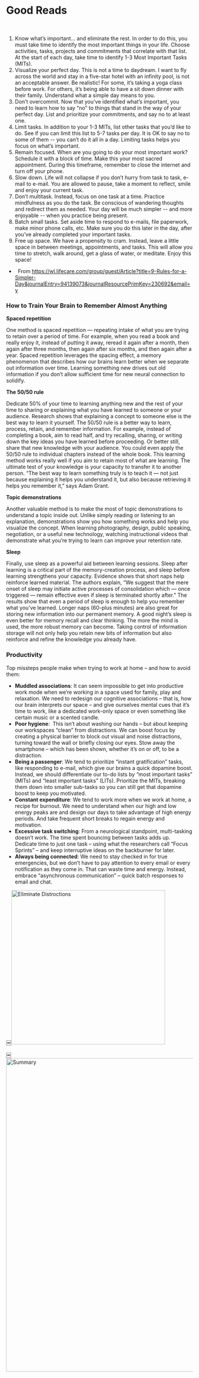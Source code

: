 # Good Reads
 
1. Know what’s important… and eliminate the rest. In order to do this, you must take time to identify the most important things in your life. Choose activities, tasks, projects and commitments that correlate with that list. At the start of each day, take time to identify 1-3 Most Important Tasks (MITs).
2. Visualize your perfect day. This is not a time to daydream. I want to fly across the world and stay in a five-star hotel with an infinity pool, is not an acceptable answer. Be realistic! For some, it’s taking a yoga class before work. For others, it’s being able to have a sit down dinner with their family. Understand what a simple day means to you.
3. Don’t overcommit. Now that you’ve identified what’s important, you need to learn how to say “no” to things that stand in the way of your perfect day. List and prioritize your commitments, and say no to at least one.
4. Limit tasks. In addition to your 1-3 MITs, list other tasks that you’d like to do. See if you can limit this list to 5-7 tasks per day. It is OK to say no to some of them -- you can’t do it all in a day. Limiting tasks helps you focus on what’s important.
5. Remain focused. When are you going to do your most important work? Schedule it with a block of time. Make this your most sacred appointment. During this timeframe, remember to close the internet and turn off your phone.
6. Slow down. Life will not collapse if you don’t hurry from task to task, e-mail to e-mail. You are allowed to pause, take a moment to reflect, smile and enjoy your current task.
7. Don’t multitask. Instead, focus on one task at a time. Practice mindfulness as you do the task. Be conscious of wandering thoughts and redirect them as needed. Your day will be much simpler -- and more enjoyable -- when you practice being present.
8. Batch small tasks. Set aside time to respond to e-mails, file paperwork, make minor phone calls, etc. Make sure you do this later in the day, after you’ve already completed your important tasks.
9. Free up space. We have a propensity to cram. Instead, leave a little space in between meetings, appointments, and tasks. This will allow you time to stretch, walk around, get a glass of water, or meditate. Enjoy this space!
*   From <https://wl.lifecare.com/group/guest/Article?title=9-Rules-for-a-Simpler-Day&journalEntry=94139073&journalResourcePrimKey=230692&email=y>   

### How to Train Your Brain to Remember Almost Anything

**Spaced repetition**

One method is spaced repetition — repeating intake of what you are trying to retain over a period of time. For example, when you read a book and really enjoy it, instead of putting it away, reread it again after a month, then again after three months, then again after six months, and then again after a year. Spaced repetition leverages the spacing effect, a memory phenomenon that describes how our brains learn better when we separate out information over time. Learning something new drives out old information if you don’t allow sufficient time for new neural connection to solidify.

**The 50/50 rule**

Dedicate 50% of your time to learning anything new and the rest of your time to sharing or explaining what you have learned to someone or your audience.
Research shows that explaining a concept to someone else is the best way to learn it yourself. The 50/50 rule is a better way to learn, process, retain, and remember information.
For example, instead of completing a book, aim to read half, and try recalling, sharing, or writing down the key ideas you have learned before proceeding. Or better still, share that new knowledge with your audience.
You could even apply the 50/50 rule to individual chapters instead of the whole book. This learning method works really well if you aim to retain most of what are learning. The ultimate test of your knowledge is your capacity to transfer it to another person.
“The best way to learn something truly is to teach it — not just because explaining it helps you understand it, but also because retrieving it helps you remember it,” says Adam Grant.

**Topic demonstrations**

Another valuable method is to make the most of topic demonstrations to understand a topic inside out. Unlike simply reading or listening to an explanation, demonstrations show you how something works and help you visualize the concept. When learning photography, design, public speaking, negotiation, or a useful new technology, watching instructional videos that demonstrate what you’re trying to learn can improve your retention rate.

**Sleep**

Finally, use sleep as a powerful aid between learning sessions. Sleep after learning is a critical part of the memory-creation process, and sleep before learning strengthens your capacity.
Evidence shows that short naps help reinforce learned material. The authors explain, “We suggest that the mere onset of sleep may initiate active processes of consolidation which — once triggered — remain effective even if sleep is terminated shortly after.” The results show that even a period of sleep is enough to help you remember what you’ve learned. Longer naps (60-plus minutes) are also great for storing new information into our permanent memory. A good night’s sleep is even better for memory recall and clear thinking.
The more the mind is used, the more robust memory can become. Taking control of information storage will not only help you retain new bits of information but also reinforce and refine the knowledge you already have.


### Productivity
Top missteps people make when trying to work at home – and how to avoid them:
* **Muddled associations**: It can seem impossible to get into productive work mode when we’re working in a space used for family, play and relaxation. We need to redesign our cognitive associations – that is, how our brain interprets our space – and give ourselves mental cues that it’s time to work, like a dedicated work-only space or even something like certain music or a scented candle.
* **Poor hygiene**:  This isn’t about washing our hands – but about keeping our workspaces “clean” from distractions. We can boost focus by creating a physical barrier to block out visual and noise distractions, turning toward the wall or briefly closing our eyes. Stow away the smartphone – which has been shown, whether it’s on or off, to be a distraction.
* **Being a passenger**: We tend to prioritize “instant gratification” tasks, like responding to e-mail, which give our brains a quick dopamine boost. Instead, we should differentiate our to-do lists by “most important tasks” (MITs) and “least important tasks” (LITs). Prioritize the MITs, breaking them down into smaller sub-tasks so you can still get that dopamine boost to keep you motivated.
* **Constant expenditure**: We tend to work more when we work at home, a recipe for burnout. We need to understand when our high and low energy peaks are and design our days to take advantage of high energy periods. And take frequent short breaks to regain energy and motivation.
* **Excessive task switching**: From a neurological standpoint, multi-tasking doesn’t work. The time spent bouncing between tasks adds up. Dedicate time to just one task – using what the researchers call “Focus Sprints” – and keep interruptive ideas on the backburner for later.
* **Always being connected**: We need to stay checked in for true emergencies, but we don’t have to pay attention to every email or every notification as they come in. That can waste time and energy. Instead, embrace “asynchronous communication” – quick batch responses to email and chat.

￼<img width="415" alt="Eliminate Distroctions" src="https://user-images.githubusercontent.com/38814086/155181245-561e5fb1-19b1-4bdf-9b2f-4ad160dfd944.png">

￼<img width="843" alt="Summary" src="https://user-images.githubusercontent.com/38814086/155181296-1eb697ea-a436-4374-8666-57ca70cd37d9.png">


